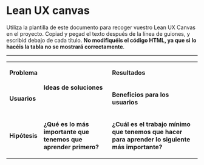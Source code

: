 # Lean UX canvas

Utiliza la plantilla de este documento para recoger vuestro Lean UX Canvas en el proyecto. Copiad y pegad el texto después de la línea de guiones, y escribid debajo de cada título. **No modifiquéis el código HTML, ya que si lo hacéis la tabla no se mostrará correctamente**.

--------------

<table markdown="1"><tbody><tr><td markdown="1">

**Problema**

</td><td rowspan=2 markdown="1">

**Ideas de soluciones**

</td><td markdown="1">

**Resultados**

</td></tr><tr><td markdown="1">

**Usuarios**

</td><td markdown="1">

**Beneficios para los usuarios**

</td></tr><tr><td markdown="1">

**Hipótesis**  

</td><td markdown="1">

**¿Qué es lo más importante que tenemos que aprender primero?**

</td><td markdown="1">

**¿Cuál es el trabajo mínimo que tenemos que hacer para aprender lo siguiente más importante?**

</td></tr></tbody></table>